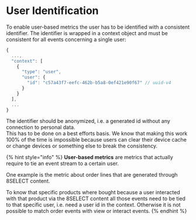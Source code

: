 # User Identification

To enable user-based metrics the user has to be identified with a consistent identifier. The identifier is wrapped in a context object and must be consistent for all events concerning a single user:

```javascript
{
  ...,
  "context": [
    {
      "type": "user",
      "user": {
        "id": "c57a43f7-eefc-462b-b5a8-0ef421e90f67" // uuid-v4
      }
    }
  ],	
  ...
}
```

The identifier should be anonymized, i.e. a generated id without any connection to personal data.\
This has to be done on a best efforts basis. We know that making this work 100% of the time is impossible because users can clear their device cache or change devices or something else to break the consistency.

{% hint style="info" %}
**User-based metrics** are metrics that actually require to tie an event stream to a certain user.&#x20;

One example is the metric about order lines that are generated through 8SELECT content.&#x20;

To know that specific products where bought because a user interacted with that product via the 8SELECT content all those events need to be tied to that specific user, i.e. need a user id in the context. Otherwise it is not possible to match order events with view or interact events.
{% endhint %}
